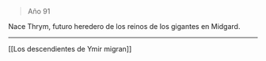 > Año 91

Nace Thrym, futuro heredero de los reinos de los gigantes en Midgard.

---

[[Los descendientes de Ymir migran]]